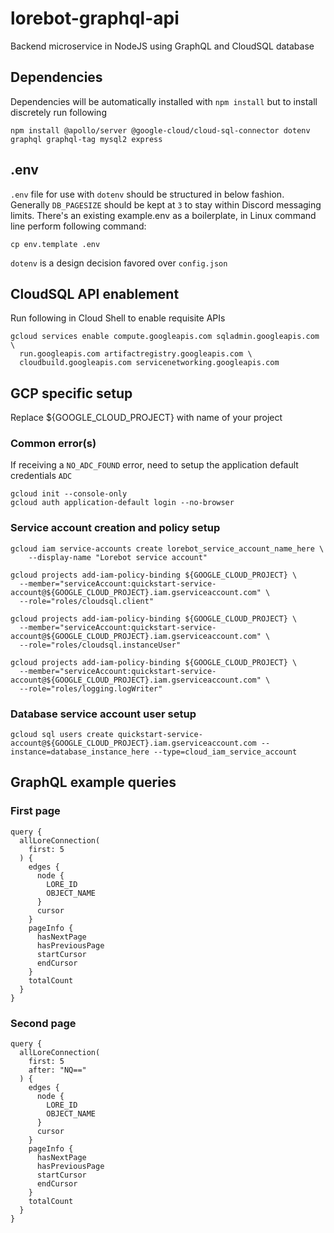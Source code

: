 # lorebot-graphql-api
Backend microservice in NodeJS using GraphQL and CloudSQL database


## Dependencies

Dependencies will be automatically installed with `npm install` but to install discretely run following
```
npm install @apollo/server @google-cloud/cloud-sql-connector dotenv graphql graphql-tag mysql2 express
```

## .env
`.env` file for use with `dotenv` should be structured in below fashion.
Generally `DB_PAGESIZE` should be kept at `3` to stay within Discord messaging limits.
There's an existing example.env as a boilerplate, in Linux command line perform following command:
```
cp env.template .env
```

`dotenv` is a design decision favored over `config.json` 

## CloudSQL API enablement
Run following in Cloud Shell to enable requisite APIs
```
gcloud services enable compute.googleapis.com sqladmin.googleapis.com \
  run.googleapis.com artifactregistry.googleapis.com \
  cloudbuild.googleapis.com servicenetworking.googleapis.com
```

## GCP specific setup
Replace ${GOOGLE_CLOUD_PROJECT} with name of your project

### Common error(s)
If receiving a `NO_ADC_FOUND` error, need to setup the application default credentials `ADC`
```
gcloud init --console-only
gcloud auth application-default login --no-browser
```

### Service account creation and policy setup
```
gcloud iam service-accounts create lorebot_service_account_name_here \
	--display-name "Lorebot service account"

gcloud projects add-iam-policy-binding ${GOOGLE_CLOUD_PROJECT} \
  --member="serviceAccount:quickstart-service-account@${GOOGLE_CLOUD_PROJECT}.iam.gserviceaccount.com" \
  --role="roles/cloudsql.client"

gcloud projects add-iam-policy-binding ${GOOGLE_CLOUD_PROJECT} \
  --member="serviceAccount:quickstart-service-account@${GOOGLE_CLOUD_PROJECT}.iam.gserviceaccount.com" \
  --role="roles/cloudsql.instanceUser"

gcloud projects add-iam-policy-binding ${GOOGLE_CLOUD_PROJECT} \
  --member="serviceAccount:quickstart-service-account@${GOOGLE_CLOUD_PROJECT}.iam.gserviceaccount.com" \
  --role="roles/logging.logWriter"
  ```

### Database service account user setup
```
gcloud sql users create quickstart-service-account@${GOOGLE_CLOUD_PROJECT}.iam.gserviceaccount.com --instance=database_instance_here --type=cloud_iam_service_account
```
  
## GraphQL example queries

### First page
```
query {
  allLoreConnection(
    first: 5
  ) {
    edges {
      node {
        LORE_ID
        OBJECT_NAME
      }
      cursor
    }
    pageInfo {
      hasNextPage
      hasPreviousPage
      startCursor
      endCursor
    }
    totalCount
  }
}
```

### Second page
```
query {
  allLoreConnection(
    first: 5
    after: "NQ=="
  ) {
    edges {
      node {
        LORE_ID
        OBJECT_NAME
      }
      cursor
    }
    pageInfo {
      hasNextPage
      hasPreviousPage
      startCursor
      endCursor
    }
    totalCount
  }
}
```